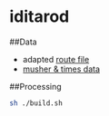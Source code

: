 # iditarod

##Data

- adapted [route file](http://mushingtech.blogspot.com/2014/02/the-iditarod-track-file.html)
- [musher & times data](http://iditarod.com/race/2014/)

##Processing

```sh
sh ./build.sh
```